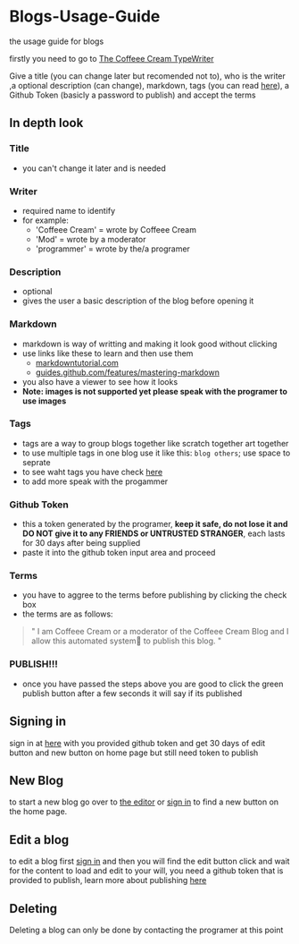 # Blogs-Usage-Guide
the usage guide for blogs

firstly you need to go to [The Coffeee Cream TypeWriter](https://coffeee-cream.github.io/editor)

Give a title (you can change later but recomended not to), who is the writer ,a optional description (can change), markdown, tags (you can read [here](https://coffeee-cream.github.io/blog/avalible-tags)), a Github Token (basicly a password to publish) and accept the terms

## In depth look
### Title
- you can't change it later and is needed

### Writer
- required name to identify
- for example:
   - 'Coffeee Cream' = wrote by Coffeee Cream
   - 'Mod' = wrote by a moderator
   - 'programmer' = wrote by the/a programer

### Description
- optional
- gives the user a basic description of the blog before opening it

### Markdown
- markdown is way of writting and making it look good without clicking
- use links like these to learn and then use them
  - [markdowntutorial.com](https://www.markdowntutorial.com/) 
  - [guides.github.com/features/mastering-markdown](https://guides.github.com/features/mastering-markdown/)
- you also have a viewer to see how it looks
- __Note: images is not supported yet please speak with the programer to use images__

### Tags
- tags are a way to group blogs together like scratch together art together
- to use multiple tags in one blog use it like this: `blog others`; use space to seprate
- to see waht tags you have check [here](https://coffeee-cream.github.io/blog/avalible-tags)
- to add more speak with the progammer

### Github Token
- this a token generated by the programer, __keep it safe, do not lose it and DO NOT give it to any FRIENDS or UNTRUSTED STRANGER__, each lasts for 30 days after being supplied
- paste it into the github token input area and proceed

### Terms
- you have to aggree to the terms before publishing by clicking the check box
- the terms are as follows:
> " I am Coffeee Cream or a moderator of the Coffeee Cream Blog and I allow this automated system🤖 to publish this blog. "

### PUBLISH!!!
- once you have passed the steps above you are good to click the green publish button after a few seconds it will say if its published

## Signing in
sign in at [here](https://coffeee-cream.github.io/sign-in) with you provided github token and get 30 days of edit button and new button on home page but still need token to publish

## New Blog
to start a new blog go over to [the editor](https://coffeee-cream.github.io/editor) or [sign in](#signing-in) to find a new button on the home page.

## Edit a blog
to edit a blog first [sign in](#signing-in) and then you will find the edit button click and wait for the content to load and edit to your will, you need a github token that is provided to publish, learn more about publishing [here](#in-depth-look)

## Deleting
Deleting a blog can only be done by contacting the programer at this point

